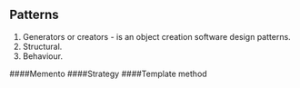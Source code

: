 Patterns
-
1. Generators or creators - is an object creation software design patterns.
2. Structural.
3. Behaviour.

####Memento
####Strategy
####Template method
